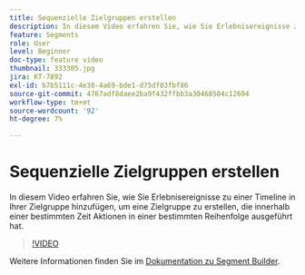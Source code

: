 ```yaml
---
title: Sequenzielle Zielgruppen erstellen
description: In diesem Video erfahren Sie, wie Sie Erlebnisereignisse zu einer Timeline in Ihrer Zielgruppe hinzufügen, um eine Zielgruppe zu erstellen, die innerhalb einer bestimmten Zeit Aktionen in einer bestimmten Reihenfolge ausgeführt hat.
feature: Segments
role: User
level: Beginner
doc-type: feature video
thumbnail: 333305.jpg
jira: KT-7892
exl-id: b7b5111c-4e30-4a69-bde1-d75df03fbf86
source-git-commit: 4767adf8daee2ba9f432ffbb3a30468504c12694
workflow-type: tm+mt
source-wordcount: '92'
ht-degree: 7%

---
```


# Sequenzielle Zielgruppen erstellen

In diesem Video erfahren Sie, wie Sie Erlebnisereignisse zu einer Timeline in Ihrer Zielgruppe hinzufügen, um eine Zielgruppe zu erstellen, die innerhalb einer bestimmten Zeit Aktionen in einer bestimmten Reihenfolge ausgeführt hat.

>[!VIDEO](https://video.tv.adobe.com/v/333305/?quality=12&learn=on)

Weitere Informationen finden Sie im [Dokumentation zu Segment Builder](https://experienceleague.adobe.com/docs/experience-platform/segmentation/ui/segment-builder.html?lang=de).
